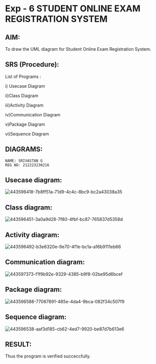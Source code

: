 # Exp - 6 STUDENT ONLINE EXAM REGISTRATION SYSTEM
## AIM:
To draw the UML diagram for Student Online Exam Registration System.
## SRS (Procedure):
List of Programs :

i) Usecase Diagram

ii)Class Diagram

iii)Activity Diagram

iv)Communication Diagram

v)Package Diagram

vi)Sequence Diagram

## DIAGRAMS:
```
NAME: SRIVASTAN G
REG NO: 212223230216
```
## Usecase diagram:
![443596418-7b8ff51a-71d9-4c4c-8bc9-bc2a43038a35](https://github.com/user-attachments/assets/0393a9be-f03b-4c9d-ac4e-9701cd94bd35)

## Class diagram:
![443596451-3a0a9d28-7f80-4fbf-bc87-765837d5358d](https://github.com/user-attachments/assets/421b2f23-a1bd-4d23-9651-ec2a1ee3ab54)

## Activity diagram:
![443596492-b3e6320e-9e70-4f1e-bc1a-a16b9111eb66](https://github.com/user-attachments/assets/fe17bc1e-df46-49aa-999c-f448c5c028fa)

## Communication diagram:
![443597373-f1f9b92e-9329-4385-b9f8-02be95d6bcef](https://github.com/user-attachments/assets/22ffef23-9478-4e29-bb45-846b9221287e)

## Package diagram:
![443596588-77067891-485e-4da4-9bca-082f34c507f9](https://github.com/user-attachments/assets/d1abc1f6-2a96-4c5f-b393-6c3be4d3b745)

## Sequence diagram:
![443596538-aaf3d185-cb62-4ed7-9920-be87d7b613e6](https://github.com/user-attachments/assets/b84e69e4-88ba-40da-93fd-fbbe342088e7)

## RESULT:
Thus the program is verified succeccfully.
